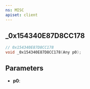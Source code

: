 ```yaml
---
ns: MISC
apiset: client
---
```

## _0x154340E87D8CC178

```c
// 0x154340E87D8CC178
void _0x154340E87D8CC178(Any p0);
```


## Parameters
* **p0**: